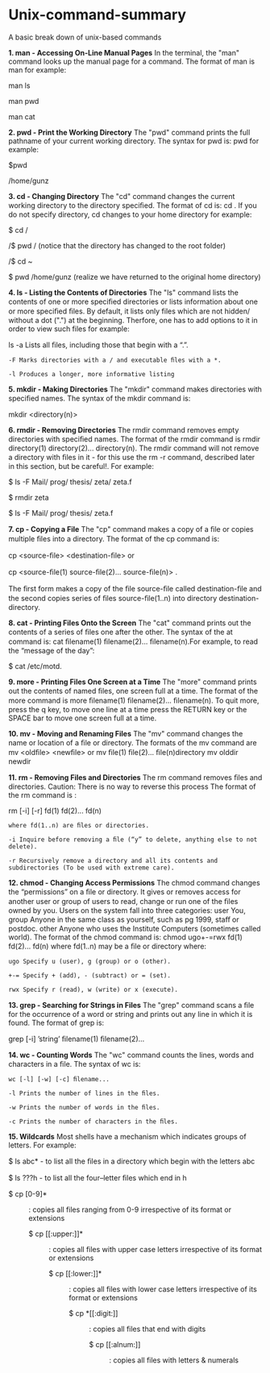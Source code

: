 # Unix-command-summary
A basic break down of unix-based commands

**1. man - Accessing On-Line Manual Pages**
In the terminal, the "man" command looks up the manual page for a command. The format of man is man <commandname> for example:
	
man ls


man pwd


man cat
  
**2. pwd - Print the Working Directory**
The "pwd" command prints the full pathname of your current working directory. The syntax for pwd is:
pwd for example:

$pwd


/home/gunz

**3. cd - Changing Directory**
The "cd" command changes the current working directory to the directory speciﬁed. The format of cd is:
cd <directorypath>. If you do not specify directory, cd changes to your home directory for example:
	
$ cd /


/$ pwd 	/  (notice that the directory has changed to the root folder)


/$ cd ~


$ pwd 	/home/gunz (realize we have returned to the original home directory)

**4. ls - Listing the Contents of Directories**
The "ls" command lists the contents of one or more speciﬁed directories or lists information about one or more speciﬁed ﬁles. By default, it lists only files which are not hidden/ without a dot (".") at the beginning. Therfore, one has to add options to it in order to view such files for example:


ls -a Lists all ﬁles, including those that begin with a “.”.

    -F Marks directories with a / and executable ﬁles with a *. 
   
    -l Produces a longer, more informative listing
		 
**5.  mkdir - Making Directories**
The "mkdir" command makes directories with speciﬁed names. The syntax of the mkdir command is: 


mkdir <directory1> <directory2> <directory(n)> 
	
**6. rmdir - Removing Directories**
The rmdir command removes empty directories with speciﬁed names. The format of the rmdir command is rmdir directory(1) directory(2)... directory(n). The rmdir command will not remove a directory with ﬁles in it - for this use the rm -r command, described later in this section, but be careful!. For example:


$ ls -F Mail/ prog/ thesis/ zeta/ zeta.f 


$ rmdir zeta 


$ ls -F Mail/ prog/ thesis/ zeta.f 

**7. cp - Copying a File**
The "cp" command makes a copy of a ﬁle or copies multiple ﬁles into a directory. The format of the cp command is: 

cp <source-ﬁle> <destination-ﬁle> or 

cp <source-ﬁle(1) source-ﬁle(2)... source-ﬁle(n)> <destination-directory>. 
	
The ﬁrst form makes a copy of the ﬁle source-ﬁle called destination-ﬁle and the second copies series of ﬁles source-ﬁle(1..n) into directory destination-directory.

**8. cat - Printing Files Onto the Screen**
The "cat" command prints out the contents of a series of ﬁles one after the other. The syntax of the at command is:
cat ﬁlename(1) ﬁlename(2)... ﬁlename(n).For example, to read the “message of the day”:


$ cat /etc/motd.

**9. more - Printing Files One Screen at a Time**
The "more" command prints out the contents of named ﬁles, one screen full at a time. The format of the more command is more ﬁlename(1) ﬁlename(2)... ﬁlename(n).
To quit more, press the q key, to move one line at a time press the RETURN key or the SPACE bar to move one screen full at a time.

**10. mv - Moving and Renaming Files**
The "mv" command changes the name or location of a ﬁle or directory. The formats of the mv command are mv <oldﬁle> <newﬁle> or  mv ﬁle(1) ﬁle(2)... ﬁle(n)directory  mv olddir newdir 

**11.  rm - Removing Files and Directories**
The rm command removes ﬁles and directories. Caution: There is no way to reverse this process  The format of the rm command is :

rm [-i] [-r] fd(1) fd(2)... fd(n)

    where fd(1..n) are ﬁles or directories.
    
    -i Inquire before removing a ﬁle (“y” to delete, anything else to not delete). 
    
    -r Recursively remove a directory and all its contents and subdirectories (To be used with extreme care).

**12. chmod - Changing Access Permissions**
The chmod command changes the “permissions” on a ﬁle or directory. It gives or removes access for another user or group of users to read, change or run one of the ﬁles owned by you. Users on the system fall into three categories:
user You, group Anyone in the same class as yourself, such as pg 1999, staﬀ or postdoc. other Anyone who uses the Institute Computers (sometimes called world).
The format of the chmod command is: chmod ugo+-=rwx fd(1) fd(2)... fd(n) where fd(1..n) may be a ﬁle or directory where:

    ugo Specify u (user), g (group) or o (other).
    
    +-= Specify + (add), - (subtract) or = (set).
    
    rwx Specify r (read), w (write) or x (execute).

**13. grep - Searching for Strings in Files**
The "grep" command scans a ﬁle for the occurrence of a word or string and prints out any line in which it is found. The format of grep is: 

grep [-i] ’string’ ﬁlename(1) ﬁlename(2)...

**14. wc - Counting Words**
The "wc" command counts the lines, words and characters in a ﬁle. The syntax of wc is:

    wc [-l] [-w] [-c] ﬁlename...
    
    -l Prints the number of lines in the ﬁles.
    
    -w Prints the number of words in the ﬁles. 
    
    -c Prints the number of characters in the ﬁles.

**15. Wildcards**
Most shells have a mechanism which indicates groups of letters. For example: 

$ ls abc* - to list all the ﬁles in a directory which begin with the letters abc

$ ls ???h - to list all the four–letter ﬁles which end in h

$ cp [0-9]* <dir>: copies all files ranging from 0-9 irrespective of its format or extensions
	
$ cp [[:upper:]]* <dir>: copies all files with upper case letters irrespective of its format or extensions
	
$ cp [[:lower:]]* <dir>: copies all files with lower case letters irrespective of its format or extensions
	
$ cp *[[:digit:]] <dir>: copies all files that end with digits
	
$ cp [[:alnum:]] <dir>: copies all files with letters & numerals






